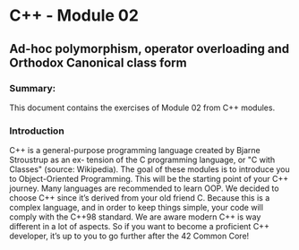 # C++ - Module 02
## Ad-hoc polymorphism, operator overloading and Orthodox Canonical class form
### Summary:
This document contains the exercises of Module 02 from C++ modules.

### Introduction
C++ is a general-purpose programming language created by Bjarne Stroustrup as an ex-
tension of the C programming language, or "C with Classes" (source: Wikipedia).
The goal of these modules is to introduce you to Object-Oriented Programming.
This will be the starting point of your C++ journey. Many languages are recommended
to learn OOP. We decided to choose C++ since it’s derived from your old friend C.
Because this is a complex language, and in order to keep things simple, your code will
comply with the C++98 standard.
We are aware modern C++ is way different in a lot of aspects. So if you want to
become a proficient C++ developer, it’s up to you to go further after the 42 Common
Core!
